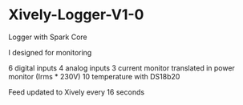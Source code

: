 # Xively-Logger-V1-0
Logger with Spark Core

I designed for monitoring 

  6 digital inputs
  4 analog inputs
  3 current monitor translated in power monitor (Irms * 230V)
 10 temperature with DS18b20
 
Feed updated to Xively every 16 seconds 
